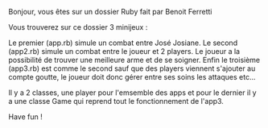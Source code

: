Bonjour, vous êtes sur un dossier Ruby fait par Benoit Ferretti

Vous trouverez sur ce dossier 3 minijeux : 

Le premier (app.rb) simule un combat entre José Josiane. 
Le second (app2.rb) simule un combat entre le joueur et 2 players. Le joueur a la possibilité de trouver une meilleure arme et de se soigner.
Enfin le troisième (app3.rb) est comme le second sauf que des players viennent s'ajouter au compte goutte, le joueur doit donc gérer entre ses soins les attaques etc...

Il y a 2 classes, une player pour l'emsemble des apps et pour le dernier il y a une classe Game qui reprend tout le fonctionnement de l'app3.

Have fun !

